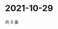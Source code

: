 # 2021-10-29

共 0 条

<!-- BEGIN WEIBO -->
<!-- 最后更新时间 Fri Oct 29 2021 22:13:26 GMT+0800 (China Standard Time) -->

<!-- END WEIBO -->
